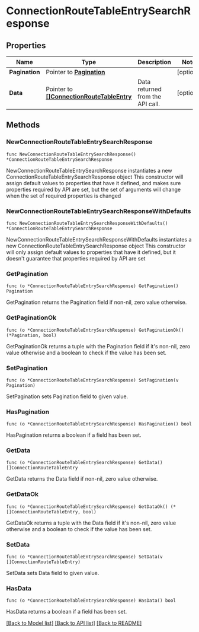 # ConnectionRouteTableEntrySearchResponse

## Properties

Name | Type | Description | Notes
------------ | ------------- | ------------- | -------------
**Pagination** | Pointer to [**Pagination**](Pagination.md) |  | [optional] 
**Data** | Pointer to [**[]ConnectionRouteTableEntry**](ConnectionRouteTableEntry.md) | Data returned from the API call. | [optional] 

## Methods

### NewConnectionRouteTableEntrySearchResponse

`func NewConnectionRouteTableEntrySearchResponse() *ConnectionRouteTableEntrySearchResponse`

NewConnectionRouteTableEntrySearchResponse instantiates a new ConnectionRouteTableEntrySearchResponse object
This constructor will assign default values to properties that have it defined,
and makes sure properties required by API are set, but the set of arguments
will change when the set of required properties is changed

### NewConnectionRouteTableEntrySearchResponseWithDefaults

`func NewConnectionRouteTableEntrySearchResponseWithDefaults() *ConnectionRouteTableEntrySearchResponse`

NewConnectionRouteTableEntrySearchResponseWithDefaults instantiates a new ConnectionRouteTableEntrySearchResponse object
This constructor will only assign default values to properties that have it defined,
but it doesn't guarantee that properties required by API are set

### GetPagination

`func (o *ConnectionRouteTableEntrySearchResponse) GetPagination() Pagination`

GetPagination returns the Pagination field if non-nil, zero value otherwise.

### GetPaginationOk

`func (o *ConnectionRouteTableEntrySearchResponse) GetPaginationOk() (*Pagination, bool)`

GetPaginationOk returns a tuple with the Pagination field if it's non-nil, zero value otherwise
and a boolean to check if the value has been set.

### SetPagination

`func (o *ConnectionRouteTableEntrySearchResponse) SetPagination(v Pagination)`

SetPagination sets Pagination field to given value.

### HasPagination

`func (o *ConnectionRouteTableEntrySearchResponse) HasPagination() bool`

HasPagination returns a boolean if a field has been set.

### GetData

`func (o *ConnectionRouteTableEntrySearchResponse) GetData() []ConnectionRouteTableEntry`

GetData returns the Data field if non-nil, zero value otherwise.

### GetDataOk

`func (o *ConnectionRouteTableEntrySearchResponse) GetDataOk() (*[]ConnectionRouteTableEntry, bool)`

GetDataOk returns a tuple with the Data field if it's non-nil, zero value otherwise
and a boolean to check if the value has been set.

### SetData

`func (o *ConnectionRouteTableEntrySearchResponse) SetData(v []ConnectionRouteTableEntry)`

SetData sets Data field to given value.

### HasData

`func (o *ConnectionRouteTableEntrySearchResponse) HasData() bool`

HasData returns a boolean if a field has been set.


[[Back to Model list]](../README.md#documentation-for-models) [[Back to API list]](../README.md#documentation-for-api-endpoints) [[Back to README]](../README.md)


